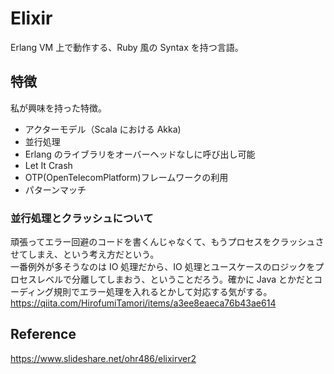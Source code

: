 # Elixir

Erlang VM 上で動作する、Ruby 風の Syntax を持つ言語。

## 特徴

私が興味を持った特徴。

- アクターモデル（Scala における Akka)
- 並行処理
- Erlang のライブラリをオーバーヘッドなしに呼び出し可能
- Let It Crash
- OTP(OpenTelecomPlatform)フレームワークの利用
- パターンマッチ

### 並行処理とクラッシュについて

頑張ってエラー回避のコードを書くんじゃなくて、もうプロセスをクラッシュさせてしまえ、という考え方だという。  
一番例外が多そうなのは IO 処理だから、IO 処理とユースケースのロジックをプロセスレベルで分離してしまおう、ということだろう。確かに Java とかだとコーディング規則でエラー処理を入れるとかして対応する気がする。
https://qiita.com/HirofumiTamori/items/a3ee8eaeca76b43ae614

## Reference

https://www.slideshare.net/ohr486/elixirver2
